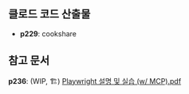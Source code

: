 ## 클로드 코드 산출물
- **p229**: cookshare

## 참고 문서
**p236**: (WIP, 🏗️) [Playwright 설명 및 실습 (w/ MCP).pdf](./here.pdf)

